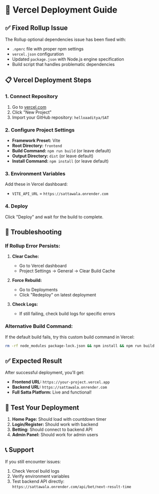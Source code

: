 # 🚀 Vercel Deployment Guide

## ✅ Fixed Rollup Issue

The Rollup optional dependencies issue has been fixed with:
- `.npmrc` file with proper npm settings
- `vercel.json` configuration
- Updated `package.json` with Node.js engine specification
- Build script that handles problematic dependencies

## 📋 Vercel Deployment Steps

### 1. Connect Repository
1. Go to [vercel.com](https://vercel.com)
2. Click "New Project"
3. Import your GitHub repository: `helloaaditya/SAT`

### 2. Configure Project Settings
- **Framework Preset:** Vite
- **Root Directory:** `frontend`
- **Build Command:** `npm run build` (or leave default)
- **Output Directory:** `dist` (or leave default)
- **Install Command:** `npm install` (or leave default)

### 3. Environment Variables
Add these in Vercel dashboard:
- `VITE_API_URL` = `https://sattawala.onrender.com`

### 4. Deploy
Click "Deploy" and wait for the build to complete.

## 🔧 Troubleshooting

### If Rollup Error Persists:
1. **Clear Cache:**
   - Go to Vercel dashboard
   - Project Settings → General → Clear Build Cache

2. **Force Rebuild:**
   - Go to Deployments
   - Click "Redeploy" on latest deployment

3. **Check Logs:**
   - If still failing, check build logs for specific errors

### Alternative Build Command:
If the default build fails, try this custom build command in Vercel:
```bash
rm -rf node_modules package-lock.json && npm install && npm run build
```

## ✅ Expected Result

After successful deployment, you'll get:
- **Frontend URL:** `https://your-project.vercel.app`
- **Backend URL:** `https://sattawala.onrender.com`
- **Full Satta Platform:** Live and functional!

## 🎯 Test Your Deployment

1. **Home Page:** Should load with countdown timer
2. **Login/Register:** Should work with backend
3. **Betting:** Should connect to backend API
4. **Admin Panel:** Should work for admin users

## 📞 Support

If you still encounter issues:
1. Check Vercel build logs
2. Verify environment variables
3. Test backend API directly: `https://sattawala.onrender.com/api/bet/next-result-time` 